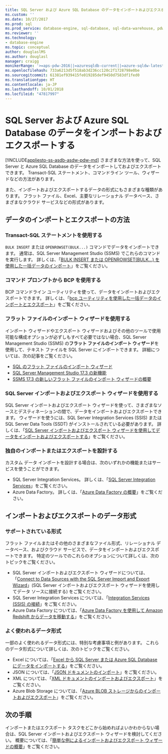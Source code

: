 ```yaml
---
title: SQL Server および Azure SQL Database のデータをインポートおよびエクスポートする | Microsoft Docs
ms.custom: ''
ms.date: 10/27/2017
ms.prod: sql
ms.prod_service: database-engine, sql-database, sql-data-warehouse, pdw
ms.reviewer: ''
ms.technology:
- database-engine
ms.topic: conceptual
author: douglaslMS
ms.author: douglasl
manager: craigg
monikerRange: '>=aps-pdw-2016||=azuresqldb-current||=azure-sqldw-latest||>=sql-server-2016||=sqlallproducts-allversions||>=sql-server-linux-2017||=azuresqldb-mi-current'
ms.openlocfilehash: 733a6213d5f518ab3d236cc120c2f1728798e0be
ms.sourcegitcommit: 61381ef939415fe019285def9450d7583df1fed0
ms.translationtype: HT
ms.contentlocale: ja-JP
ms.lasthandoff: 10/01/2018
ms.locfileid: "47817997"
---
```

# <a name="import-and-export-data-from-sql-server-and-azure-sql-database"></a>SQL Server および Azure SQL Database のデータをインポートおよびエクスポートする
[!INCLUDE[appliesto-ss-asdb-asdw-pdw-md](../../includes/appliesto-ss-asdb-asdw-pdw-md.md)]
さまざまな方法を使って、SQL Server と Azure SQL Database のデータをインポートしておよびエクスポートできます。 Transact-SQL ステートメント、コマンドライン ツール、ウィザードなどの方法があります。

また、インポートおよびエクスポートするデータの形式にもさまざまな種類があります。 フラット ファイル、Excel、主要なリレーショナル データベース、さまざまなクラウド サービスなどの形式があります。

## <a name="methods-for-importing-and-exporting-data"></a>データのインポートとエクスポートの方法

### <a name="use-transact-sql-statements"></a>Transact-SQL ステートメントを使用する
`BULK INSERT` または `OPENROWSET(BULK...)` コマンドでデータをインポートできます。 通常は、SQL Server Management Studio (SSMS) でこれらのコマンドを実行します。 詳しくは、「[BULK INSERT または OPENROWSET(BULK...) を使用した一括データのインポート](import-bulk-data-by-using-bulk-insert-or-openrowset-bulk-sql-server.md)」をご覧ください。

### <a name="use-bcp-from-the-command-prompt"></a>コマンド プロンプトから BCP を使用する
BCP コマンドライン ユーティリティを使って、データをインポートおよびエクスポートできます。 詳しくは、「[bcp ユーティリティを使用した一括データのインポートとエクスポート](import-bulk-data-by-using-bulk-insert-or-openrowset-bulk-sql-server.md)」をご覧ください。

### <a name="use-the-import-flat-file-wizard"></a>フラット ファイルのインポート ウィザードを使用する
インポート ウィザードやエクスポート ウィザードおよびその他のツールで使用可能な構成オプションが必ずしもすべて必要ではない場合、SQL Server Management Studio (SSMS) の**フラット ファイルのインポート ウィザード**を使用して、テキスト ファイルを SQL Server にインポートできます。 詳細については、次の記事をご覧ください。
- [SQL のフラット ファイルのインポート ウィザード](import-flat-file-wizard.md)
- [SQL Server Management Studio 17.3 の新機能](https://blogs.technet.microsoft.com/dataplatforminsider/2017/10/10/whats-new-in-sql-server-management-studio-17-3/)
- [SSMS 17.3 の新しいフラット ファイルのインポート ウィザードの概要](https://channel9.msdn.com/Shows/Data-Exposed/Introducing-the-new-Import-Flat-File-Wizard-in-SSMS-173)

### <a name="use-the-sql-server-import-and-export-wizard"></a>SQL Server インポートおよびエクスポート ウィザードを使用する
SQL Server インポートおよびエクスポート ウィザードを使って、さまざまなソースとデスティネーションの間で、データをインポートおよびエクスポートできます。 ウィザードを使うには、SQL Server Integration Services (SSIS) または SQL Server Data Tools (SSDT) がインストールされている必要があります。 詳しくは、「[SQL Server インポートおよびエクスポート ウィザードを使用してデータをインポートおよびエクスポートする](../../integration-services/import-export-data/import-and-export-data-with-the-sql-server-import-and-export-wizard.md)」をご覧ください。

### <a name="design-your-own-import-or-export"></a>独自のインポートまたはエクスポートを設計する
カスタム データ インポートを設計する場合は、次のいずれかの機能またはサービスを使うことができます。
-   SQL Server Integration Services。 詳しくは、「[SQL Server Integration Services](../../integration-services/sql-server-integration-services.md)」をご覧ください。
-   Azure Data Factory。 詳しくは、「[Azure Data Factory の概要](https://docs.microsoft.com/azure/data-factory/data-factory-introduction)」をご覧ください。

## <a name="data-formats-for-import-and-export"></a>インポートおよびエクスポートのデータ形式

### <a name="supported-formats"></a>サポートされている形式

フラット ファイルまたはその他のさまざまなファイル形式、リレーショナル データベース、およびクラウド サービスで、データをインポートおよびエクスポートできます。 特定のツールでのこれらのオプションについて詳しくは、次のトピックをご覧ください。
-   SQL Server インポートおよびエクスポート ウィザードについては、「[Connect to Data Sources with the SQL Server Import and Export Wizard](../../integration-services/import-export-data/connect-to-data-sources-with-the-sql-server-import-and-export-wizard.md)」(SQL Server インポートおよびエクスポート ウィザードを使用してデータ ソースに接続する) をご覧ください。
-   SQL Server Integration Services については、「[Integration Services (SSIS) の接続](../../integration-services/connection-manager/integration-services-ssis-connections.md)」をご覧ください。
-   Azure Data Factory については、「[Azure Data Factory を使用して Amazon Redshift からデータを移動する](https://docs.microsoft.com/azure/data-factory/data-factory-amazon-redshift-connector)」をご覧ください。

### <a name="commonly-used-data-formats"></a>よく使われるデータ形式

一部のよく使われるデータ形式には、特別な考慮事項と例があります。 これらのデータ形式について詳しくは、次のトピックをご覧ください。
-   Excel については、「[Excel から SQL Server または Azure SQL Database にデータをインポートする](import-data-from-excel-to-sql.md)」をご覧ください。
-   JSON については、「[JSON ドキュメントのインポート](../json/import-json-documents-into-sql-server.md)」をご覧ください。
-   XML については、「[XML ドキュメントのインポートおよびエクスポート](examples-of-bulk-import-and-export-of-xml-documents-sql-server.md)」をご覧ください。
-   Azure Blob Storage については、「[Azure BLOB ストレージからのインポートおよびエクスポート](examples-of-bulk-access-to-data-in-azure-blob-storage.md)」をご覧ください。

## <a name="next-steps"></a>次の手順
インポートまたはエクスポート タスクをどこから始めればよいかわからない場合は、SQL Server インポートおよびエクスポート ウィザードを検討してください。 概要については、「[簡単な例によるインポートおよびエクスポート ウィザードの概要](../../integration-services/import-export-data/get-started-with-this-simple-example-of-the-import-and-export-wizard.md)」をご覧ください。
